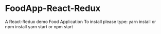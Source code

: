 # FoodApp-React-Redux
A React-Redux demo Food Application
To install please type:
yarn install or npm install
yarn start or npm start

